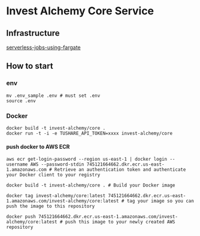 # Invest Alchemy Core Service

## Infrastructure

[serverless-jobs-using-fargate](https://github.com/z0ph/serverless-jobs-using-fargate)

## How to start

### env

```
mv .env_sample .env # must set .env
source .env
```

### Docker

```
docker build -t invest-alchemy/core .
docker run -t -i -e TUSHARE_API_TOKEN=xxxx invest-alchemy/core
```

#### push docker to AWS ECR

```
aws ecr get-login-password --region us-east-1 | docker login --username AWS --password-stdin 745121664662.dkr.ecr.us-east-1.amazonaws.com # Retrieve an authentication token and authenticate your Docker client to your registry

docker build -t invest-alchemy/core . # Build your Docker image

docker tag invest-alchemy/core:latest 745121664662.dkr.ecr.us-east-1.amazonaws.com/invest-alchemy/core:latest # tag your image so you can push the image to this repository

docker push 745121664662.dkr.ecr.us-east-1.amazonaws.com/invest-alchemy/core:latest # push this image to your newly created AWS repository
```